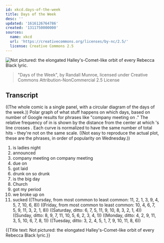 ```yaml
---
id: xkcd.days-of-the-week
title: Days of the Week
desc: ''
updated: '1616126764786'
created: '1311750000000'
sources:
  name: xkcd
  url: 'https://creativecommons.org/licenses/by-nc/2.5/'
  license: Creative Commons 2.5
---
```

![Not pictured: the elongated Halley's-Comet-like orbit of every Rebecca Black lyric.](https://imgs.xkcd.com/comics/days_of_the_week.png)
> "Days of the Week", by Randall Munroe, licensed under Creative Commons Attribution-NonCommercial 2.5 License

## Transcript
((The whole comic is a single panel, with a circular diagram of the days of the week.))
Polar graph of what stuff happens on which days, based on number of Google results for phrases like "company meeting on <day>."
The relative frequency of <day> in <phrase> is shown by the distance from the center at which <phrase>'s line crosses <day>.
Each curve is normalized to have the same number of total hits - they're not on the same scale.
((Not easy to reproduce the actual plot, these are the phrases, in order of popularity on Wednesday.))
1. <day> is ladies night
2. announced <day>
3. company meeting on <day> 
 company meeting <day>
4. due on <day>
5. got laid <day>
6. drunk on <day> 
 so drunk <day>
7. <day> is the big day
8. Church <day>
9. got my period <day>
10. we broke up on <day>
11. <day> sucked
((Thursday, from most common to least common: 11, 2, 1, 3, 9, 4, 5, 7, 10, 6, 8))
((Friday, from most common to least common: 10, 4, 6, 7, 5, 9, 11, 3, 2, 1, 8))
((Saturday, ditto: 6, 7, 5, 11, 9, 10, 8, 3, 2, 1, 4))
((Sunday, ditto: 8, 9, 7, 11, 10, 5, 6, 2, 3, 4, 1))
((Monday, ditto: 4, 2, 9, 11, 3, 5, 10, 6, 7, 8, 1))
((Tuesday, ditto: 3, 2, 4, 5, 1, 7, 9, 10, 11, 8, 6))

{{Title text: Not pictured: the elongated Halley's-Comet-like orbit of every Rebecca Black lyric.}}
